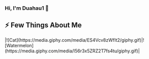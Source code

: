 ### Hi, I'm Duahau1 :watermelon: 
<h2>⚡ Few Things About Me</h2>
|![Cat](https://media.giphy.com/media/ES4Vcv8zWfIt2/giphy.gif)|![Watermelon](https://media.giphy.com/media/l56r3x5ZRZ2T7fs4tu/giphy.gif)|

<!--
**Duahau1/Duahau1** is a ✨ _special_ ✨ repository because its `README.md` (this file) appears on your GitHub profile.

Here are some ideas to get you started:

- 🔭 I’m currently working on ...
- 🌱 I’m currently learning ...
- 👯 I’m looking to collaborate on ...
- 🤔 I’m looking for help with ...
- 💬 Ask me about ...
- 📫 How to reach me: ...
- 😄 Pronouns: ...
- ⚡ Fun fact: ...
-->

